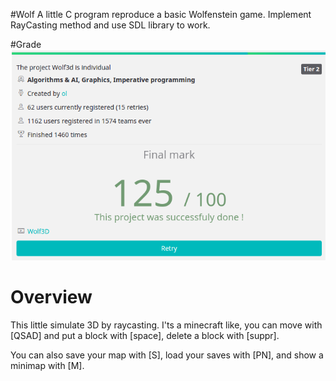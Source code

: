 #Wolf
A little C program reproduce a basic Wolfenstein game. Implement RayCasting method and use SDL library to work.

#Grade
![Grade image](/wolf_grade.png?raw=true)


# Overview
This little simulate 3D by raycasting. I'ts a minecraft like, you can move with [QSAD] and put a block with [space], delete a block with [suppr].

You can also save your map with [S], load your saves with [PN], and show a minimap with [M].
